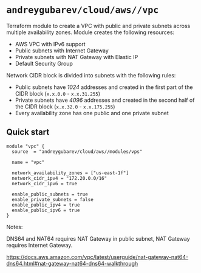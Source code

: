 # `andreygubarev/cloud/aws//vpc`

Terraform module to create a VPC with public and private subnets across multiple availability zones. Module creates the following resources:
- AWS VPC with IPv6 support
- Public subnets with Internet Gateway
- Private subnets with NAT Gateway with Elastic IP
- Default Security Group

Network CIDR block is divided into subnets with the following rules:
- Public subnets have *1024* addresses and created in the first part of the CIDR block (`x.x.0.0` - `x.x.31.255`)
- Private subnets have *4096* addresses and created in the second half of the CIDR block (`x.x.32.0` - `x.x.175.255`)
- Every availability zone has one public and one private subnet

## Quick start

```hcl
module "vpc" {
  source  = "andreygubarev/cloud/aws//modules/vps"

  name = "vpc"

  network_availability_zones = ["us-east-1f"]
  network_cidr_ipv4 = "172.20.0.0/16"
  network_cidr_ipv6 = true

  enable_public_subnets = true
  enable_private_subnets = false
  enable_public_ipv4 = true
  enable_public_ipv6 = true
}
```


Notes:

DNS64 and NAT64 requires NAT Gateway in public subnet, NAT Gateway requires Internet Gateway.

https://docs.aws.amazon.com/vpc/latest/userguide/nat-gateway-nat64-dns64.html#nat-gateway-nat64-dns64-walkthrough
